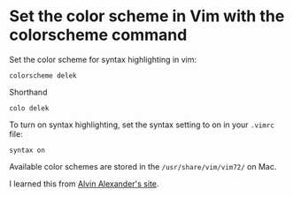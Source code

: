 # Set the color scheme in Vim with the colorscheme command

Set the color scheme for syntax highlighting in vim:
```
colorscheme delek
```

Shorthand
```
colo delek
```

To turn on syntax highlighting, set the syntax setting to on in your `.vimrc` file:
```
syntax on
```

Available color schemes are stored in the `/usr/share/vim/vim72/` on Mac.

I learned this from [Alvin Alexander's site](https://alvinalexander.com/linux/vi-vim-editor-color-scheme-colorscheme). 
